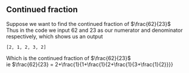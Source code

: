 ## Continued fraction  
Suppose we want to find the continued fraction of $\frac{62}{23}$  
Thus in the code we input 62 and 23 as our numerator and denominator respectively, which shows us an output  
```  
[2, 1, 2, 3, 2]  
```  
Which is the continued fraction of $\frac{62}{23}$  
ie $\frac{62}{23} = 2+\frac{1}{1+\frac{1}{2+\frac{1}{3+\frac{1}{2}}}}
